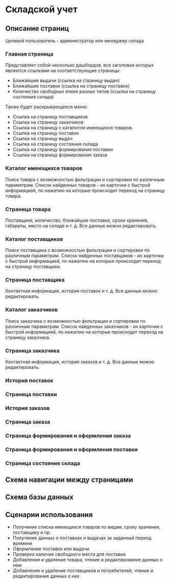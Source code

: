 Складской учет
=======================
Описание страниц
-----------------------
Целевой пользователь - администратор или менеджер склада

### Главная страница

Представляет собой несколько дашбордов, все заголовки которых являются ссылками на соответствующие страницы:
- Ближайшие выдачи (ссылка на страницу выдач)
- Ближайшие поставки (ссылка на страницу поставок)
- Количество свободных ячеек разных типов (ссылка на страницу состояния склада)

Также будет раскрывающееся меню:
- Ссылка на страницу поставщиков
- Ссылка на страницу заказчиков
- Ссылка на страницу с каталогом имеющихся товаров
- Ссылка на страницу поставок
- Ссылка на страницу выдач
- Ссылка на страницу состояния склада
- Ссылка на страницу формирования поставки
- Ссылка на страницу формирования заказа

### Каталог имеющихся товаров
Поиск товара с возможностью фильтрации и сортировки по различным параметрам. Список найденных товаров - их карточки с быстрой информацией, по нажатию на которые происходит переход на страницу товара.

### Страница товара
Поставщики, количество, ближайшие поставки, сроки хранения, габариты, место на складе и т. д.
Все данные можно редактировать.

### Каталог поставщиков
Поиск поставщика с возможностью фильтрации и сортировки по различным параметрам. Список найденных поставщиков - их карточки с быстрой информацией, по нажатию на которые происходит переход на страницу поставщика.

### Страница поставщика
Контактная информация, история поставок и т. д. Все данные можно редактировать.

### Каталог заказчиков
Поиск заказчика с возможностью фильтрации и сортировки по различным параметрам. Список найденных заказчиков - их карточки с быстрой информацией, по нажатию на которые происходит переход на страницу заказчика.

### Страница заказчика
Контактная информация, история заказов и т. д. Все данные можно редактировать.

### История поставок
### Страница поставки

### История заказов
### Страница заказа

### Страница формирования и оформления заказа
### Страница формирования и оформления поставки

### Страница состояния склада

Схема навигации между страницами
-----------------

Схема базы данных
-----------------

Сценарии использования
----------------------
- Получение списка имеющихся товаров по видам, сроку хранения, поставщику и пр.
- Получение данных о поставках и выдачах за заданный период времени
- Оформление поставки или выдачи
- Проверка наличия свободного места для поставки
- Добавление и удаление товара, чтение и редактирование данных о нем
- Добавление и удаление поставщиков и потребителей, чтение и редактирование данных о них

